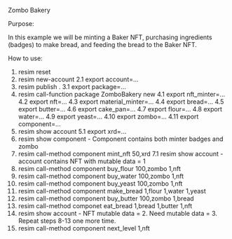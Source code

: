 Zombo Bakery

Purpose:

In this example we will be minting a Baker NFT, purchasing ingredients (badges) to make bread, and feeding the bread to the Baker NFT.

How to use: 

1. resim reset
2. resim new-account
	2.1 export account=...
3. resim publish .
	3.1 export package=...
4. resim call-function package ZomboBakery new
	4.1 export nft_minter=...
	4.2 export nft=…
	4.3 export material_minter=…
	4.4 export bread=…
	4.5 export butter=…
	4.6 export cake_pan=…
	4.7 export flour=…
	4.8 export water=…
	4.9 export yeast=...
	4.10 export zombo=…
	4.11 export component=...
5. resim show account 
	5.1 export xrd=...
6. resim show component - Component contains both minter badges and zombo
7. resim call-method component mint_nft 50,xrd
	7.1 resim show account - account contains NFT with mutable data = 1
8. resim call-method component buy_flour 100,zombo 1,nft
9. resim call-method component buy_water 100,zombo 1,nft
10. resim call-method component buy_yeast 100,zombo 1,nft
11. resim call-method component make_bread 1,flour 1,water 1,yeast
12. resim call-method component buy_butter 100,zombo 1,bread
13. resim call-method componet eat_bread 1,bread 1,butter 1,nft
14. resim show account - NFT mutable data = 2. Need mutable data = 3.  Repeat steps 8-13 one more time.
15. resim call-method component next_level 1,nft